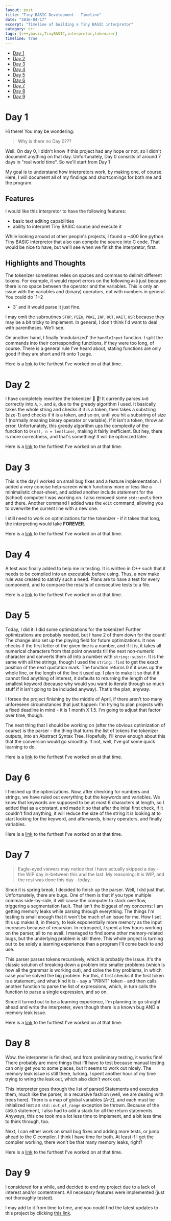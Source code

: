 ```yaml
---
layout: post
title: "Tiny BASIC Development - Timeline"
date: "2016-04-17"
excerpt: "Timeline of building a Tiny BASIC interpretor"
category: c++
tags: [c++,basic,TinyBASIC,interpretor,tokenizer]
timeline: true
---
```


- [Day 1][d1]
- [Day 2][d2]
- [Day 3][d3]
- [Day 4][d4]
- [Day 5][d5]
- [Day 6][d6]
- [Day 7][d7]
- [Day 8][d8]
- [Day 9][d9]

# Day 1

Hi there! You may be wondering:

> Why is there no Day 0???

Well. On day 0, I didn't know if this project had any hope or not, so I didn't
document anything on that day. Unfortunately, Day 0 consists of around 7 days in
"real world time". So we'll start from Day 1

My goal is to understand how interpretors work, by making one, of course. Here,
I will document all of my findings and shortcomings for both me and the program.

## Features

I would like this interpretor to have the following features:

- basic text editing capabilities
- ability to interpret Tiny BASIC source and execute it

While looking around at other people's projects, I found a ~400 line python Tiny
BASIC interpretor that also can compile the source into C code. That would be
nice to have, but we'll see when we finish the interpretor, first.

## Highlights and Thoughts

The tokenizer sometimes relies on spaces and commas to delimit different tokens.
For example, it would report errors on the following `A>B` just because there is
no space between the operator and the variables. This is only an issue with the
variables and (binary) operators, not with numbers in general. You could do `1+2
* 3` and it would parse it just fine.

I may omit the subroutines `STOP`, `PEEK`, `POKE`, `INP`, `OUT`, `WAIT`, `USR`
because they may be a bit tricky to implement.  In general, I don't think I'd
want to deal with parentheses.  We'll see.

On another hand, I finally 'modularized' the `handleInput` function. I split the
commands into their corresponding functions, if they were too long, of course.
There is a general rule I've heard about, stating functions are only good if
they are short and fit onto 1 page.

Here is a [link][day1link] to the furthest I've worked on at that time.

# Day 2

I have completely rewritten the tokenizer :tada: :confetti_ball:! It currently
parses `A>B` correctly into `A`, `>`, and `B`, due to the greedy algorithm I
used. It basically takes the whole string and checks if it is a token, then
takes a substring (size-1) and checks if it is a token, and so on, until you hit
a substring of size 1 (normally meaning binary operator or variable). If it
isn't a token, throw an error.  Unfortunately, this greedy algorithm ups the
complexity of the function to `O(n!), n = len(line)`, making it fairly
inefficient. But hey, there is more correctness, and that's something! It will
be optimized later.

Here is a [link][day2link] to the furthest I've worked on at that time.

# Day 3

This is the day I worked on small bug fixes and a feature implementation. I
added a very concise help-screen which functions more or less like a
minimalistic cheat-sheet, and added another include statement for the (school)
computer I was working on. I also removed some `std::endl`s here and there.
Another command I added was the `edit` command, allowing you to overwrite the
current line with a new one.

I still need to work on optimizations for the tokenizer - if it takes that long,
the interpreting would take **FOREVER**.

Here is a [link][day3link] to the furthest I've worked on at that time.

# Day 4

A test was finally added to help me in testing. It is written in C++ such that
it needs to be compiled into an executable before using. Thus, a new make rule
was created to satisfy such a need. Plans are to have a test for every
component, and to compare the results of consecutive tests to a file.

Here is a [link][day4link] to the furthest I've worked on at that time.

# Day 5

Today, I did it. I did some optimizations for the tokenizer!  Further
optimizations are probably needed, but I have 2 of them down for the count! The
change also set up the playing field for future optimizations. It now checks if
the first letter of the given line is a number, and if it is, it takes all
numerical characters from that point onwards till the next non-numeric character
and converts them all into a number with `string::substr`. It is the same with
all the strings, though I used the `string::find` to get the exact position of
the next quotation mark. The function returns 0 if it uses up the whole line, or
the length of the line it used up. I plan to make it so that if it cannot find
anything of interest, it defaults to returning the length of the smallest
keyword (because why would you want to iterate through so much stuff if it isn't
going to be included anyway). That's the plan, anyway.

I forsee the project finishing by the middle of April, if there aren't too many
unforeseen circumstances that just happen: I'm trying to plan projects with a
fixed deadline in mind - it is 1 month X 1.5. I'm going to adjust that factor
over time, though.

The next thing that I should be working on (after the obvious optimization of
course) is the parser - the thing that turns the list of tokens the tokenizer
outputs, into an Abstract Syntax Tree. Hopefully, I'll know enough about this
that the conversion would go smoothly. If not, well, I've got some quick
learning to do.

Here is a [link][day5link] to the furthest I've worked on at that time.

# Day 6

I finished up the optimizations. Now, after checking for numbers and strings, we
have ruled out everything but the keywords and variables. We know that keywords
are supposed to be at most 6 characters at length, so I added that as a
constant, and made it so that after the inital first check, if it couldn't find
anything, it will reduce the size of the string it is looking at to start
looking for the keyword, and afterwards, binary operators, and finally
variables.

Here is a [link][day6link] to the furthest I've worked on at that time.

# Day 7

> Eagle-eyed viewers may notice that I have actually skipped a day - the WIP day
> in-between this and the last. My reasoning: it is WIP, and the rest was done
> this day - today.

Since it is spring break, I decided to finish up the parser. Well, I did just
that. Unfortunately, there are bugs. One of them is that if you type multiple
commas side-by-side, it will cause the computer to stack overflow, triggering a
segmentation fault. That isn't the biggest of my concerns: I am getting memory
leaks while parsing through everything. The things I'm testing is small enough
that it won't be much of an issue for me. How I set this up makes it, in theory,
to leak exponentially more memory as the input increases because of recursion.
In retrospect, I spent a few hours working on the parser, all to no avail. I
managed to find some other memory-related bugs, but the underlying problem is
still there. This whole project is turning out to be solely a learning
experience than a program I'll come back to and use.

This parser parses tokens recursively, which is probably the issue. It's the
classic solution of breaking down a problem into smaller problems (which is how
all the grammar is working out), and solve the tiny problems, in which case
you've solved the big problem. For this, it first checks if the first token is a
statement, and what kind it is - say a "PRINT" token - and then calls another
function to parse the list of expressions, which, in turn calls the function to
parse a single expression, and so on.

Since it turned out to be a learning experience, I'm planning to go straight
ahead and write the interpreter, even though there is a known bug AND a memory
leak issue.

Here is a [link][day7link] to the furthest I've worked on at that time.

# Day 8

Wow, the interpreter is finished, and from preliminary testing, it works fine!
There probably are more things that I'll have to test because manual testing can
only get you to some places, but it seems to work out nicely. The memory leak
issue is still there, lurking. I spent another hour of my time trying to wring
the leak out, which also didn't work out.

This interpreter goes through the list of parsed Statements and executes them,
much like the parser, in a recursive fashion (well, we are dealing with trees
here). There is a map of global variables [A-Z], and each must be initialized
lest an `std::out_of_range` exception be thrown. Because of the `GOSUB`
statement, I also had to add a stack for all the return statements.  Anyways,
this one took me a lot less time to implement, and a bit less time to think
through, too.

Next, I can either work on small bug fixes and adding more tests, or jump ahead
to the C compiler.  I think I have time for both. At least if I get the compiler
working, there won't be that many memory leaks, right?

Here is a [link][day8link] to the furthest I've worked on at that time.

# Day 9

I considered for a while, and decided to end my project due to a lack of
interest and/or contentment.  All necessary features were implemented (just not
thoroughly tested).

I may add to it from time to time, and you could find the latest updates to this
project by clicking [this link][day9link].

[d1]: #day-1
[d2]: #day-2
[d3]: #day-3
[d4]: #day-4
[d5]: #day-5
[d6]: #day-6
[d7]: #day-7
[d8]: #day-8
[d9]: #day-9

[day1link]: https://github.com/cheukyin699/tinybasic/tree/2c0dd49ce8e9ba0adcabd3b41826f07c80ee4542
[day2link]: https://github.com/cheukyin699/tinybasic/tree/f53901673056ea5dccff79a4da038bb9600c701e
[day3link]: https://github.com/cheukyin699/tinybasic/tree/3879340675819559ba8f954a002db06ad572beda
[day4link]: https://github.com/cheukyin699/tinybasic/tree/2b7c228e2682cc4830e38b0d4655516146afd4df
[day5link]: https://github.com/cheukyin699/tinybasic/tree/008bf20699e3d134373e0595dabcfcb7192d5aca
[day6link]: https://github.com/cheukyin699/tinybasic/tree/0b1471f6488095a07fa615abc5b8f159ee8eac9c
[day7link]: https://github.com/cheukyin699/tinybasic/tree/20bf409279e429f82eaea5a1d705489e998a7412
[day8link]: https://github.com/cheukyin699/tinybasic/tree/b969b3ec20c7b944a85cbebdd22212dd8e4415ff
[day9link]: https://github.com/cheukyin699/tinybasic
